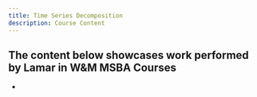 ```yaml
---
title: Time Series Decomposition
description: Course Content
---
```


The content below showcases work performed by Lamar in W&M MSBA Courses
- 
- 
